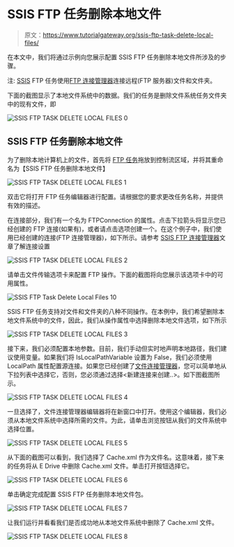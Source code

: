 # SSIS FTP 任务删除本地文件

> 原文：<https://www.tutorialgateway.org/ssis-ftp-task-delete-local-files/>

在本文中，我们将通过示例向您展示配置 SSIS FTP 任务删除本地文件所涉及的步骤。

注: [SSIS](https://www.tutorialgateway.org/ssis/) FTP 任务使用[FTP 连接管理器](https://www.tutorialgateway.org/ssis-ftp-connection-manager/)连接远程(FTP 服务器)文件和文件夹。

下面的截图显示了本地文件系统中的数据。我们的任务是删除文件系统任务文件夹中的现有文件，即

![SSIS FTP TASK DELETE LOCAL FILES 0](img/e7e427eef6efb32376beffe1a38dd9a0.png)

## SSIS FTP 任务删除本地文件

为了删除本地计算机上的文件，首先将 [FTP 任务](https://www.tutorialgateway.org/ssis-ftp-task/)拖放到控制流区域，并将其重命名为【SSIS FTP 任务删除本地文件】

![SSIS FTP TASK DELETE LOCAL FILES 1](img/4bf36fa0b88f8a259fbb7a1626aaf4d9.png)

双击它将打开 FTP 任务编辑器进行配置。请根据您的要求更改任务名称，并提供有效的描述。

在连接部分，我们有一个名为 FTPConnection 的属性。点击下拉箭头将显示您已经创建的 FTP 连接(如果有)，或者请点击<new connection..="">选项创建一个。在这个例子中，我们使用已经创建的连接(FTP 连接管理器)，如下所示。请参考 [SSIS FTP 连接管理器](https://www.tutorialgateway.org/ssis-ftp-connection-manager/)文章了解连接设置</new>

![SSIS FTP TASK DELETE LOCAL FILES 2](img/09832d8a337882b0dadee12f2de440ed.png)

请单击文件传输选项卡来配置 FTP 操作。下面的截图将向您展示该选项卡中的可用属性。

![SSIS FTP Task Delete Local Files 10](img/5b7a979f761dae6cf1f70ecede765bb0.png)

SSIS FTP 任务支持对文件和文件夹的八种不同操作。在本例中，我们希望删除本地文件系统中的文件，因此，我们从操作属性中选择删除本地文件选项，如下所示

![SSIS FTP TASK DELETE LOCAL FILES 3](img/1f3f524ef7bbb2539af4d2fea4b82715.png)

接下来，我们必须配置本地参数。目前，我们手动但实时地声明本地路径，我们建议使用变量。如果我们将 IsLocalPathVariable 设置为 False，我们必须使用 LocalPath 属性配置源连接。如果您已经创建了[文件连接管理器](https://www.tutorialgateway.org/file-connection-manager-in-ssis/)，您可以简单地从下拉列表中选择它，否则，您必须通过选择<新建连接来创建..>。如下图截图所示。

![SSIS FTP TASK DELETE LOCAL FILES 4](img/a51ac5f941d9a1df94ebf1f6fbeb889d.png)

一旦选择了<new connection..="">，文件连接管理器编辑器将在新窗口中打开。使用这个编辑器，我们必须从本地文件系统中选择所需的文件。为此，请单击浏览按钮从我们的文件系统中选择位置。</new>

![SSIS FTP TASK DELETE LOCAL FILES 5](img/7fad48049e0e4a6a98fbce14f88eb7bd.png)

从下面的截图可以看到，我们选择了 Cache.xml 作为文件名。这意味着，接下来的任务将从 E Drive 中删除 Cache.xml 文件。单击打开按钮选择它。

![SSIS FTP TASK DELETE LOCAL FILES 6](img/db075492cd2b7b023d11a367cb9b391c.png)

单击确定完成配置 SSIS FTP 任务删除本地文件包。

![SSIS FTP TASK DELETE LOCAL FILES 7](img/e066930ed62c6db6586d44d7674d4e27.png)

让我们运行并看看我们是否成功地从本地文件系统中删除了 Cache.xml 文件。

![SSIS FTP TASK DELETE LOCAL FILES 8](img/68b833f3e71c089c541eed39cc5ab38a.png)